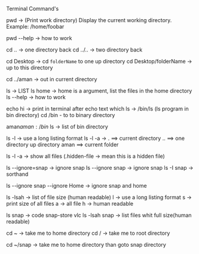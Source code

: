 Terminal Command's

<!-- pwd(NO TAKE ANY ARGUMENT) -->
pwd -> (Print work directory) Display the current working directory. Example: /home/foobar

pwd --help -> how to work

<!-- CD (CHANGE DIRECTORY) -->
cd .. -> one directory back
cd ../.. -> two directory back

cd Desktop -> cd `folderName` to one up directory
cd Desktop/folderName -> up to this directory

<!-- my current director is /home/aman -->
cd ../aman -> out in current directory

<!-- LS (LIST) list the files in the current working directory. -->
ls -> LIST
ls home -> home is a argument, list the files in the home directory
ls --help -> how to work

echo hi -> print in terminal after echo text
which ls -> /bin/ls (ls program in bin directory)
cd /bin - to to binary directory
<!-- than -->
aman$aman:/bin$ ls -> list of bin directory

<!-- first goto the home directory -->
ls -l -> use a long listing format
ls -l -a ->
    .  ==> current directory
    .. ==> one directory up directory
    aman ==> current folder

<!-- first goto the aman directory -->
ls -l -a -> show all files (.hidden-file -> mean this is a hidden file)
<!-- ls -a OR ls --all are same -->
<!-- -a is sort hand -->


<!-- first goto the aman directory -->
<!-- both are equal -->
ls --ignore=snap -> ignore snap
ls --ignore snap -> ignore snap
ls -I snap -> sorthand

ls --ignore snap --ignore Home -> ignore snap and home

ls -lsah -> list of file size (human readable)
    l -> use a long listing format
    s -> print size of all files
    a -> all file
    h -> human readable

<!-- get list another directory -->
ls snap -> code  snap-store  vlc
ls -lsah snap -> list files whit full size(human readable)





<!-- ======== Search ========= -->
cd ~ -> take me to home directory
cd / -> take me to root directory

cd ~/snap -> take me to home directory than goto snap directory